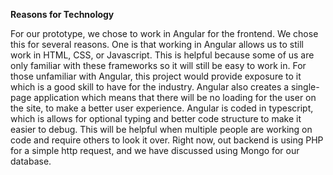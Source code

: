 **Reasons for Technology**

 

For our prototype, we chose to work
in Angular for the frontend. We chose this for several reasons.  One is that working in Angular allows us to
still work in HTML, CSS, or Javascript. This is helpful because some of us are only
familiar with these frameworks so it will still be easy to work in. For those
unfamiliar with Angular, this project would provide exposure to it which is a
good skill to have for the industry. Angular also creates a single-page
application which means that there will be no loading for the user on the site,
to make a better user experience. Angular is coded in typescript, which is allows
for optional typing and better code structure to make it easier to debug. This will
be helpful when multiple people are working on code and require others to look
it over.  Right now, out backend is using
PHP for a simple http request, and we have discussed using Mongo for our database.
